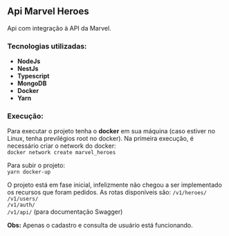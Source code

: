 ## Api Marvel Heroes

Api com integração à API da Marvel.

### Tecnologias utilizadas:
* **NodeJs**
* **NestJs**
* **Typescript**
* **MongoDB**
* **Docker**
* **Yarn**

### Execução:

Para executar o projeto tenha o **docker** em sua máquina (caso estiver no Linux, tenha previlégios root no docker). Na primeira execução, é necessário criar o network do docker:<br />
```docker network create marvel_heroes```

Para subir o projeto:<br />
```yarn docker-up```

O projeto está em fase inicial, infelizmente não chegou a ser implementado os recursos que foram pedidos. As rotas disponíveis são:
```/v1/heroes/```<br />
```/v1/users/```<br />
```/v1/auth/```<br />
```/v1/api/``` (para documentação Swagger)<br />

**Obs:** Apenas o cadastro e consulta de usuário está funcionando.